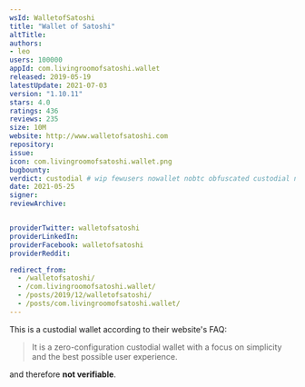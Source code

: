 ```yaml
---
wsId: WalletofSatoshi
title: "Wallet of Satoshi"
altTitle: 
authors:
- leo
users: 100000
appId: com.livingroomofsatoshi.wallet
released: 2019-05-19
latestUpdate: 2021-07-03
version: "1.10.11"
stars: 4.0
ratings: 436
reviews: 235
size: 10M
website: http://www.walletofsatoshi.com
repository: 
issue: 
icon: com.livingroomofsatoshi.wallet.png
bugbounty: 
verdict: custodial # wip fewusers nowallet nobtc obfuscated custodial nosource nonverifiable reproducible bounty defunct
date: 2021-05-25
signer: 
reviewArchive:


providerTwitter: walletofsatoshi
providerLinkedIn: 
providerFacebook: walletofsatoshi
providerReddit: 

redirect_from:
  - /walletofsatoshi/
  - /com.livingroomofsatoshi.wallet/
  - /posts/2019/12/walletofsatoshi/
  - /posts/com.livingroomofsatoshi.wallet/
---
```



This is a custodial wallet according to their website's FAQ:

> It is a zero-configuration custodial wallet with a focus on simplicity and the
  best possible user experience.

and therefore **not verifiable**.
